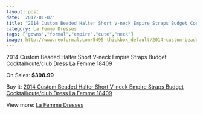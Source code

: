 ```yaml
---
layout: post
date: '2017-01-07'
title: "2014 Custom Beaded Halter Short V-neck Empire Straps Budget Cocktail/cute/club Dress La Femme 18409"
category: La Femme Dresses
tags: ["gowns","formal","empire","cute","neck"]
image: http://www.neoformal.com/5495-thickbox_default/2014-custom-beaded-halter-short-v-neck-empire-straps-budget-cocktail-cute-club-dress-la-femme-18409.jpg
---
```

2014 Custom Beaded Halter Short V-neck Empire Straps Budget Cocktail/cute/club Dress La Femme 18409

On Sales: **$398.99**
<a href="https://www.neoformal.com/en/la-femme-dresses/2005-2014-custom-beaded-halter-short-v-neck-empire-straps-budget-cocktail-cute-club-dress-la-femme-18409.html"><amp-img layout="responsive" width="600" height="600" src="//www.neoformal.com/5495-thickbox_default/2014-custom-beaded-halter-short-v-neck-empire-straps-budget-cocktail-cute-club-dress-la-femme-18409.jpg" alt="2014 Custom Beaded Halter Short V-neck Empire Straps Budget Cocktail/cute/club Dress La Femme 18409 0" /></a>
<a href="https://www.neoformal.com/en/la-femme-dresses/2005-2014-custom-beaded-halter-short-v-neck-empire-straps-budget-cocktail-cute-club-dress-la-femme-18409.html"><amp-img layout="responsive" width="600" height="600" src="//www.neoformal.com/5496-thickbox_default/2014-custom-beaded-halter-short-v-neck-empire-straps-budget-cocktail-cute-club-dress-la-femme-18409.jpg" alt="2014 Custom Beaded Halter Short V-neck Empire Straps Budget Cocktail/cute/club Dress La Femme 18409 1" /></a>

Buy it: [2014 Custom Beaded Halter Short V-neck Empire Straps Budget Cocktail/cute/club Dress La Femme 18409](https://www.neoformal.com/en/la-femme-dresses/2005-2014-custom-beaded-halter-short-v-neck-empire-straps-budget-cocktail-cute-club-dress-la-femme-18409.html "2014 Custom Beaded Halter Short V-neck Empire Straps Budget Cocktail/cute/club Dress La Femme 18409")

View more: [La Femme Dresses](https://www.neoformal.com/en/16-la-femme-dresses "La Femme Dresses")